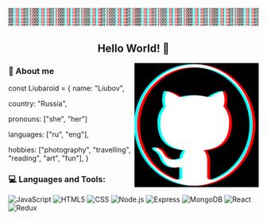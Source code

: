 ![Header](https://github.com/Liubaroid/Liubaroid/blob/main/assets/cia5.png)

<h2 align="center"> Hello World! 👋 </h2>

<img align="right" alt="png" src="https://github.com/Liubaroid/Liubaroid/blob/main/assets/gitpicE.png?raw=true" width="250" height="250" />

### 👾 About me  

const Liubaroid = {
  name: "Liubov",

  country: "Russia",

  pronouns: ["she", "her"]

  languages: ["ru", "eng"],

  hobbies: ["photography", "travelling", "reading", "art", "fun"],
}


### :computer: Languages and Tools:

![JavaScript](https://img.shields.io/badge/JavaScript-black?style=for-the-badge&logo=JavaScript&logoColor=E9D54D)
![HTML5](https://img.shields.io/badge/HTML5-black?style=for-the-badge&logo=HTML5&logoColor=blue)
![CSS](https://img.shields.io/badge/CSS-black?style=for-the-badge&logo=CSS3&logoColor=red)
![Node.js](https://img.shields.io/badge/Node.js-black?style=for-the-badge&logo=Node.js&logoColor=brightgreen)
![Express](https://img.shields.io/badge/Express-black?style=for-the-badge&logo=Express&logoColor=yellow)
![MongoDB](https://img.shields.io/badge/MongoDB-black?style=for-the-badge&logo=MongoDB&logoColor=brightgreen)
![React](https://img.shields.io/badge/React-black?style=for-the-badge&logo=React&logoColor=blue)
![Redux](https://img.shields.io/badge/Redux-black?style=for-the-badge&logo=Redux&logoColor=blueviolet)



